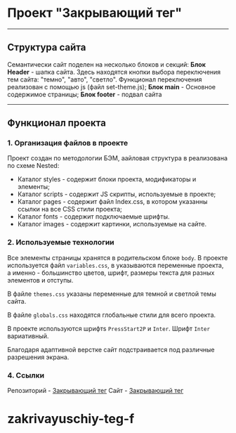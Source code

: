 
# Проект "Закрывающий тег"
***
## Структура сайта
Семантически сайт поделен на несколько блоков и секций:
__Блок Header__ - шапка сайта. Здесь находятся кнопки выбора переключения тем сайта: "темно", "авто", "светло". Функционал переключения реализован с помощью js (файл set-theme.js);
__Блок main__ - Основное содержимое страницы;
__Блок footer__ - подвал сайта

***
## Функционал проекта
### 1. Организация файлов в проекте
Проект создан по методологии БЭМ, аайловая структура в реализована по схеме Nested:
* Каталог styles - содержит блоки проекта, модификаторы и элементы;
* Каталог scripts - содержит JS скрипты, используемые в проекте;
* Каталог pages - содержит файл Index.css, в котором указанны ссылки на все CSS стили проекта;
* Каталог fonts - содержит подключаемые шрифты.
* Каталог images - содержит картинки, используемые на сайте.

### 2. Используемые технологии
Все элементы страницы хранятся в родительском блоке `body`.
В проекте используется файл `variables.css`, в указываются переменные проекта, а именно - большинство цветов, шрифт, размеры текста для разных элементов и отступы.

В файле `themes.css` указаны переменные для темной и светлой темы сайта.

В файле `globals.css` находятся глобальные стили для всего проекта.

В проекте используются  шрифтs  `PressStart2P` и `Inter`. Шрифт `Inter` вариативный.

Благодаря адаптивной верстке сайт подстраивается под различные разрешения экрана.

### 4. Ссылки
Репозиторий - [Закрывающий тег](https://github.com/sergey-pyschkin/zakrivayuschiy-teg-f)
Сайт - [Закрывающий тег](https://sergey-pyschkin.github.io/zakrivayuschiy-teg-f/index.html)

# zakrivayuschiy-teg-f
